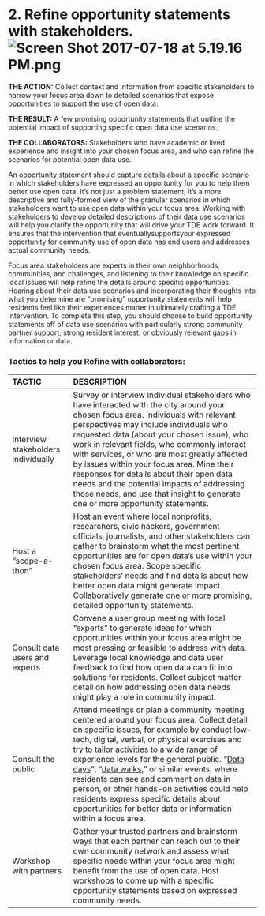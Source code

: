 # 2. Refine opportunity statements with stakeholders.![](https://lh6.googleusercontent.com/l_9_gHuhAOrmD3Rv3k9UkbfdtbDsIeI0mcR4MJPf2juUCla-Mr6vXRd7fdAUmXq3OyOp03tjZumfnHJhQWNPTPWHjenDtILMLKdJaEhqCfdwiCx_GZxXt0STeERPIwEPFsyBzj2G "Screen Shot 2017-07-18 at 5.19.16 PM.png")

**THE ACTION:** Collect context and information from specific stakeholders to narrow your focus area down to detailed scenarios that expose opportunities to support the use of open data.

**THE RESULT:** A few promising opportunity statements that outline the potential impact of supporting specific open data use scenarios.

**THE COLLABORATORS:** Stakeholders who have academic or lived experience and insight into your chosen focus area, and who can refine the scenarios for potential open data use.

An opportunity statement should capture details about a specific scenario in which stakeholders have expressed an opportunity for you to help them better use open data. It’s not just a problem statement, it’s a more descriptive and fully-formed view of the granular scenarios in which stakeholders want to use open data within your focus area. Working with stakeholders to develop detailed descriptions of their data use scenarios will help you clarify the opportunity that will drive your TDE work forward. It ensures that the intervention that eventuallysupportsyour expressed opportunity for community use of open data has end users and addresses actual community needs.

Focus area stakeholders are experts in their own neighborhoods, communities, and challenges, and listening to their knowledge on specific local issues will help refine the details around specific opportunities. Hearing about their data use scenarios and incorporating their thoughts into what you determine are “promising” opportunity statements will help residents feel like their experiences matter in ultimately crafting a TDE intervention. To complete this step, you should choose to build opportunity statements off of data use scenarios with particularly strong community partner support, strong resident interest, or obviously relevant gaps in information or data.

### Tactics to help you Refine with collaborators:

| TACTIC | DESCRIPTION |
| :--- | :--- |
| Interview stakeholders individually | Survey or interview individual stakeholders who have interacted with the city around your chosen focus area. Individuals with relevant perspectives may include individuals who requested data \(about your chosen issue\), who work in relevant fields, who commonly interact with services, or who are most greatly affected by issues within your focus area. Mine their responses for details about their open data needs and the potential impacts of addressing those needs, and use that insight to generate one or more opportunity statements. |
| Host a “scope-a-thon” | Host an event where local nonprofits, researchers, civic hackers, government officials, journalists, and other stakeholders can gather to brainstorm what the most pertinent opportunities are for open data’s use within your chosen focus area. Scope specific stakeholders’ needs and find details about how better open data might generate impact. Collaboratively generate one or more promising, detailed opportunity statements. |
| Consult data users and experts | Convene a user group meeting with local “experts” to generate ideas for which opportunities within your focus area might be most pressing or feasible to address with data. Leverage local knowledge and data user feedback to find how open data can fit into solutions for residents. Collect subject matter detail on how addressing open data needs might play a role in community impact. |
| Consult the public | Attend meetings or plan a community meeting centered around your focus area. Collect detail on specific issues, for example by conduct low-tech, digital, verbal, or physical exercises and try to tailor activities to a wide range of experience levels for the general public. “[Data days](http://bniajfi.org/data_day/)”, “[data walks](http://www.urban.org/research/publication/data-walks-innovative-way-share-data-communities),” or similar events, where residents can see and comment on data in person, or other hands-on activities could help residents express specific details about opportunities for better data or information within a focus area. |
| Workshop with partners | Gather your trusted partners and brainstorm ways that each partner can reach out to their own community network and assess what specific needs within your focus area might benefit from the use of open data. Host workshops to come up with a specific opportunity statements based on expressed community needs. |



